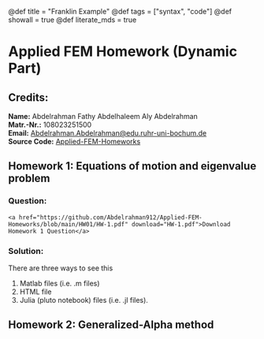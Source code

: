 @def title = "Franklin Example"
@def tags = ["syntax", "code"]
@def showall = true
@def literate_mds = true

# Applied FEM Homework (Dynamic Part)


## Credits:
**Name:** Abdelrahman Fathy Abdelhaleem Aly Abdelrahman \
**Matr.-Nr.:** 108023251500 \
**Email:** Abdelrahman.Abdelrahman@edu.ruhr-uni-bochum.de \
**Source Code:** [Applied-FEM-Homeworks][reflink] 

[reflink]: https://github.com/Abdelrahman912/Applied-FEM-Homeworks/tree/main

## Homework 1: Equations of motion and eigenvalue problem
### Question:
~~~
<a href="https://github.com/Abdelrahman912/Applied-FEM-Homeworks/blob/main/HW01/HW-1.pdf" download="HW-1.pdf">Download Homework 1 Question</a>
~~~
### Solution:
There are three ways to see this
1. Matlab files (i.e. .m files) 
2. HTML file
3. Julia (pluto notebook) files (i.e. .jl files).


## Homework 2: Generalized-Alpha method

